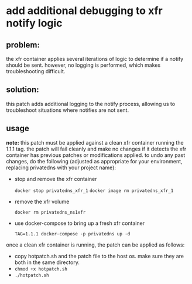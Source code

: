 # add additional debugging to xfr notify logic
## problem:
the xfr container applies several iterations of logic to determine if a notify should
be sent.  however, no logging is performed, which makes troubleshooting difficult.  

## solution: 
this patch adds additional logging to the notify process, allowing us to 
troubleshoot situations where notifies are not sent.

## usage
**note:** this patch must be applied against a clean xfr container running
the 1.1.1 tag.  the patch will fail cleanly and make no changes if it detects
the xfr container has previous patches or modifications applied.  to undo any
past changes, do the following (adjusted as appropriate for your environment, replacing privatedns with your project name):

- stop and remove the xfr container

  `docker stop privatedns_xfr_1`
  `docker image rm privatedns_xfr_1`

- remove the xfr volume

  `docker rm privatedns_ns1xfr`

- use docker-compose to bring up a fresh xfr container

  `TAG=1.1.1 docker-compose -p privatedns up -d`

once a clean xfr container is running, the patch can be applied as follows:

- copy hotpatch.sh and the patch file to the host os. make sure they are both in the same directory.
- `chmod +x hotpatch.sh`
- `./hotpatch.sh`
